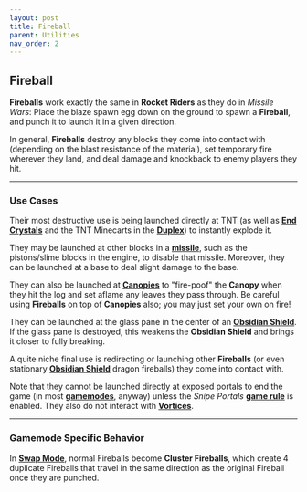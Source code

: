 ```yaml
---
layout: post
title: Fireball
parent: Utilities
nav_order: 2
---
```

**Fireball**
---

**Fireballs** work exactly the same in **Rocket Riders** as they do in *Missile Wars*: Place the blaze spawn egg down on the ground to spawn a **Fireball**, and punch it to launch it in a given direction.

In general, **Fireballs** destroy any blocks they come into contact with (depending on the blast resistance of the material), set temporary fire wherever they land, and deal damage and knockback to enemy players they hit.

---
### Use Cases

Their most destructive use is being launched directly at TNT (as well as **[End Crystals](https://zeroniaserver.github.io/RocketRidersWiki/gamemodes/powerups#crystal-platform)** and the TNT Minecarts in the **[Duplex](https://zeroniaserver.github.io/RocketRidersWiki/missiles/special/duplex)**) to instantly explode it.

They may be launched at other blocks in a **[missile](https://zeroniaserver.github.io/RocketRidersWiki/missiles)**, such as the pistons/slime blocks in the engine, to disable that missile. Moreover, they can be launched at a base to deal slight damage to the base.

They can also be launched at **[Canopies](https://zeroniaserver.github.io/RocketRidersWiki/utilities/canopy)** to "fire-poof" the **Canopy** when they hit the log and set aflame any leaves they pass through. Be careful using **Fireballs** on top of **Canopies** also; you may just set your own on fire!

They can be launched at the glass pane in the center of an **[Obsidian Shield](https://zeroniaserver.github.io/RocketRidersWiki/utilities/obsidian_shield)**. If the glass pane is destroyed, this weakens the **Obsidian Shield** and brings it closer to fully breaking.

A quite niche final use is redirecting or launching other **Fireballs** (or even stationary **[Obsidian Shield](https://zeroniaserver.github.io/RocketRidersWiki/utilities/obsidian_shield)** dragon fireballs) they come into contact with.

Note that they cannot be launched directly at exposed portals to end the game (in most **[gamemodes](https://zeroniaserver.github.io/RocketRidersWiki/gamemodes)**, anyway) unless the *Snipe Portals* **[game rule](https://zeroniaserver.github.io/RocketRidersWiki/modification_room/game_rules)** is enabled. They also do not interact with **[Vortices](https://zeroniaserver.github.io/RocketRidersWiki/utilities/vortex)**.

---
### Gamemode Specific Behavior

In **[Swap Mode](https://zeroniaserver.github.io/RocketRidersWiki/gamemodes/swap)**, normal Fireballs become **Cluster Fireballs**, which create 4 duplicate Fireballs that travel in the same direction as the original Fireball once they are punched.